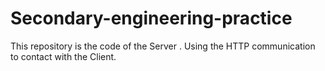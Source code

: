 # Secondary-engineering-practice
This repository is the code of the Server . Using the HTTP communication to contact with the Client.
